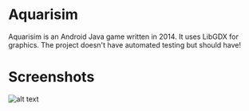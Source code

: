 # Aquarisim
Aquarisim is an Android Java game written in 2014. It uses LibGDX for graphics. The project doesn't have automated testing but should have!

# Screenshots
![alt text](https://github.com/source-code-repo/Aquarisim/tree/master/src/aquarisim/screenshots/Screenshot1.png "Screenshot 1")
